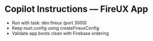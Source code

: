 # Copilot Instructions — FireUX App

- Run with task: dev:fireux (port 3000)
- Keep nuxt.config using createFireuxConfig
- Validate app boots clean with Firebase ordering
